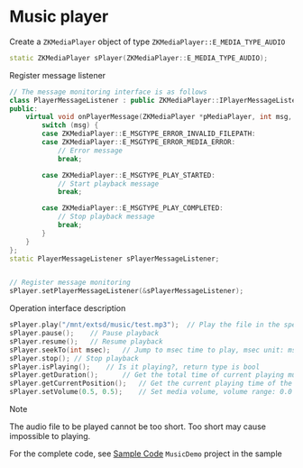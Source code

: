 # Music player

Create a `ZKMediaPlayer` object  of type `ZKMediaPlayer::E_MEDIA_TYPE_AUDIO`

```c++
static ZKMediaPlayer sPlayer(ZKMediaPlayer::E_MEDIA_TYPE_AUDIO);
```

Register message listener
```c++
// The message monitoring interface is as follows
class PlayerMessageListener : public ZKMediaPlayer::IPlayerMessageListener {
public:
    virtual void onPlayerMessage(ZKMediaPlayer *pMediaPlayer, int msg, void *pMsgData) {
        switch (msg) {
        case ZKMediaPlayer::E_MSGTYPE_ERROR_INVALID_FILEPATH:
        case ZKMediaPlayer::E_MSGTYPE_ERROR_MEDIA_ERROR:
            // Error message
            break;

        case ZKMediaPlayer::E_MSGTYPE_PLAY_STARTED:
            // Start playback message
            break;

        case ZKMediaPlayer::E_MSGTYPE_PLAY_COMPLETED:
            // Stop playback message
            break;
        }
    }
};
static PlayerMessageListener sPlayerMessageListener;


// Register message monitoring
sPlayer.setPlayerMessageListener(&sPlayerMessageListener);
```
Operation interface description
```c++
sPlayer.play("/mnt/extsd/music/test.mp3");	// Play the file in the specified path
sPlayer.pause();	// Pause playback
sPlayer.resume();	// Resume playback
sPlayer.seekTo(int msec);	// Jump to msec time to play, msec unit: ms
sPlayer.stop();	// Stop playback
sPlayer.isPlaying();	// Is it playing?, return type is bool
sPlayer.getDuration();		// Get the total time of current playing music
sPlayer.getCurrentPosition();	// Get the current playing time of the currently playing song
sPlayer.setVolume(0.5, 0.5);	// Set media volume, volume range: 0.0 ~ 1.0
```

> [!Note]
> The audio file to be played cannot be too short. Too short may cause impossible to playing.

For the complete code, see [Sample Code](demo_download#demo_download.md) `MusicDemo` project in the sample